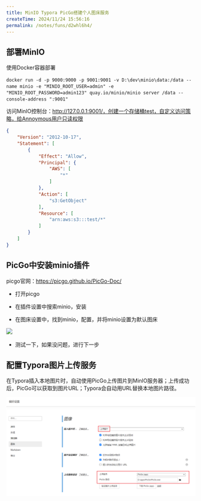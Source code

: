 ```yaml
---
title: MinIO Typora PicGo搭建个人图床服务
createTime: 2024/11/24 15:56:16
permalink: /notes/funs/d2whl6h4/
---
```


## 部署MinIO

使用Docker容器部署

`docker run -d -p 9000:9000 -p 9001:9001 -v D:\dev\minio\data:/data --name minio -e "MINIO_ROOT_USER=admin" -e "MINIO_ROOT_PASSWORD=admin123" quay.io/minio/minio server /data --console-address ":9001"`

访问MinIO控制台：http://127.0.0.1:9001/，创建一个存储桶test，自定义访问策略，给Annoymous用户只读权限

```json
{
    "Version": "2012-10-17",
    "Statement": [
        {
            "Effect": "Allow",
            "Principal": {
                "AWS": [
                    "*"
                ]
            },
            "Action": [
                "s3:GetObject"
            ],
            "Resource": [
                "arn:aws:s3:::test/*"
            ]
        }
    ]
}
```

## PicGo中安装minio插件

picgo官网：https://picgo.github.io/PicGo-Doc/

+ 打开picgo

+ 在插件设置中搜索minio，安装

+ 在图床设置中，找到minio，配置，并将minio设置为默认图床

![](http://127.0.0.1:9000/test/images/20240117122747.png)

+ 测试一下，如果没问题，进行下一步

## 配置Typora图片上传服务

在Typora插入本地图片时，自动使用PicGo上传图片到MinIO服务器；上传成功后，PicGo可以获取到图片URL；Typora会自动用URL替换本地图片路径。

![](_/20240117124211.png)

